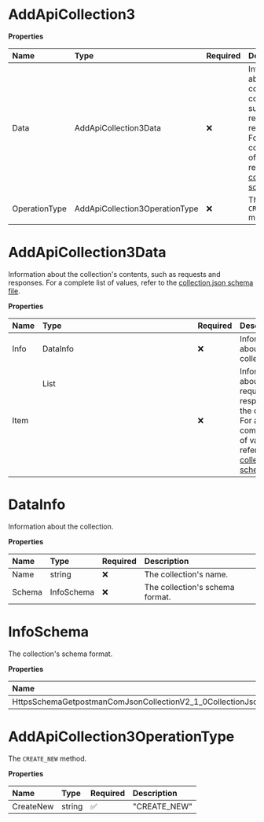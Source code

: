 # AddApiCollection3

**Properties**

| Name          | Type                           | Required | Description                                                                                                                                                                                                                |
| :------------ | :----------------------------- | :------- | :------------------------------------------------------------------------------------------------------------------------------------------------------------------------------------------------------------------------- |
| Data          | AddApiCollection3Data          | ❌       | Information about the collection's contents, such as requests and responses. For a complete list of values, refer to the [collection.json schema file](https://schema.postman.com/json/collection/v2.1.0/collection.json). |
| OperationType | AddApiCollection3OperationType | ❌       | The `CREATE_NEW` method.                                                                                                                                                                                                   |

# AddApiCollection3Data

Information about the collection's contents, such as requests and responses. For a complete list of values, refer to the [collection.json schema file](https://schema.postman.com/json/collection/v2.1.0/collection.json).

**Properties**

| Name | Type         | Required | Description                                                                                                                                                                                                   |
| :--- | :----------- | :------- | :------------------------------------------------------------------------------------------------------------------------------------------------------------------------------------------------------------ |
| Info | DataInfo     | ❌       | Information about the collection.                                                                                                                                                                             |
| Item | List<object> | ❌       | Information about the requests and responses in the collection. For a complete list of values, refer to the [collection.json schema file](https://schema.postman.com/json/collection/v2.1.0/collection.json). |

# DataInfo

Information about the collection.

**Properties**

| Name   | Type       | Required | Description                     |
| :----- | :--------- | :------- | :------------------------------ |
| Name   | string     | ❌       | The collection's name.          |
| Schema | InfoSchema | ❌       | The collection's schema format. |

# InfoSchema

The collection's schema format.

**Properties**

| Name                                                       | Type   | Required | Description                                                            |
| :--------------------------------------------------------- | :----- | :------- | :--------------------------------------------------------------------- |
| HttpsSchemaGetpostmanComJsonCollectionV2_1_0CollectionJson | string | ✅       | "https://schema.getpostman.com/json/collection/v2.1.0/collection.json" |

# AddApiCollection3OperationType

The `CREATE_NEW` method.

**Properties**

| Name      | Type   | Required | Description  |
| :-------- | :----- | :------- | :----------- |
| CreateNew | string | ✅       | "CREATE_NEW" |

<!-- This file was generated by liblab | https://liblab.com/ -->
